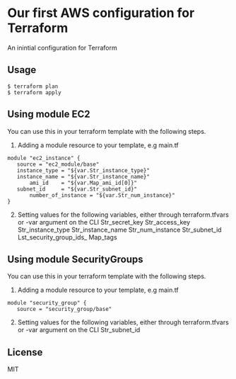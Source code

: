 # Our first AWS configuration for Terraform

An inintial configuration for Terraform

## Usage

```
$ terraform plan
$ terraform apply
```

## Using module EC2 
You can use this in your terraform template with the following steps.
  1. Adding a module resource to your template, e.g main.tf
  
	module "ec2_instance" {
	   source = "ec2_module/base"
	   instance_type = "${var.Str_instance_type}"
	   instance_name = "${var.Str_instance_name}"
           ami_id	 = "${var.Map_ami_id[0]}"
	   subnet_id     = "${var.Str_subnet_id}"
           number_of_instance = "${var.Str_num_instance}"
	}

  2. Setting values for the following variables, either through terraform.tfvars or -var argument on the CLI
        Str_secret_key
	Str_access_key
	Str_instance_type
	Str_instance_name 
	Str_num_instance
	Str_subnet_id
	Lst_security_group_ids_
	Map_tags

## Using module SecurityGroups
You can use this in your terraform template with the following steps.
  1. Adding a module resource to your template, e.g main.tf
  
	module "security_group" {
	   source = "security_group/base"

  2. Setting values for the following variables, either through terraform.tfvars or -var argument on the CLI
	Str_subnet_id

## License

MIT
